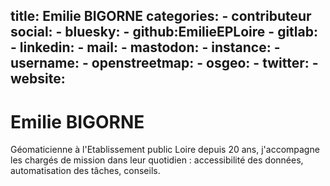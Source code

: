 title: Emilie BIGORNE
categories:
    - contributeur
social:
    - bluesky:
    - github:EmilieEPLoire
    - gitlab:
    - linkedin:
    - mail:
    - mastodon:
        - instance:
        - username:
    - openstreetmap:
    - osgeo:
    - twitter:
    - website:
---

# Emilie BIGORNE

<!-- --8<-- [start:author-sign-block] -->
Géomaticienne à l'Etablissement public Loire depuis 20 ans, j'accompagne les chargés de mission dans leur quotidien : accessibilité des données, automatisation des tâches, conseils.
<!-- --8<-- [end:author-sign-block] -->